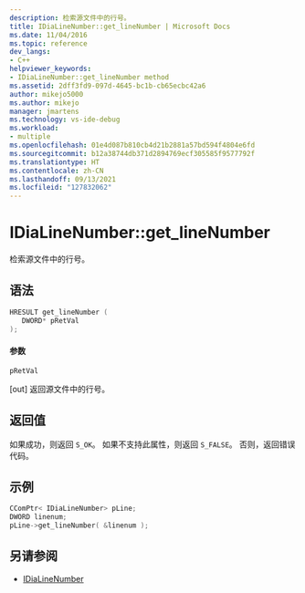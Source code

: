 ```yaml
---
description: 检索源文件中的行号。
title: IDiaLineNumber::get_lineNumber | Microsoft Docs
ms.date: 11/04/2016
ms.topic: reference
dev_langs:
- C++
helpviewer_keywords:
- IDiaLineNumber::get_lineNumber method
ms.assetid: 2dff3fd9-097d-4645-bc1b-cb65ecbc42a6
author: mikejo5000
ms.author: mikejo
manager: jmartens
ms.technology: vs-ide-debug
ms.workload:
- multiple
ms.openlocfilehash: 01e4d087b810cb4d21b2881a57bd594f4804e6fd
ms.sourcegitcommit: b12a38744db371d2894769ecf305585f9577792f
ms.translationtype: HT
ms.contentlocale: zh-CN
ms.lasthandoff: 09/13/2021
ms.locfileid: "127832062"
---
```

# <a name="idialinenumberget_linenumber"></a>IDiaLineNumber::get_lineNumber
检索源文件中的行号。

## <a name="syntax"></a>语法

```C++
HRESULT get_lineNumber ( 
   DWORD* pRetVal
);
```

#### <a name="parameters"></a>参数
 `pRetVal`

[out] 返回源文件中的行号。

## <a name="return-value"></a>返回值
 如果成功，则返回 `S_OK`。 如果不支持此属性，则返回 `S_FALSE`。 否则，返回错误代码。

## <a name="example"></a>示例

```C++
CComPtr< IDiaLineNumber> pLine;
DWORD linenum;
pLine->get_lineNumber( &linenum );
```

## <a name="see-also"></a>另请参阅
- [IDiaLineNumber](../../debugger/debug-interface-access/idialinenumber.md)

